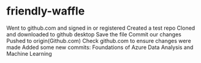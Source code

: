 # friendly-waffle
Went to github.com and signed in or registered
Created a test repo
Cloned and downloaded to github desktop
Save the file
Commit our changes
Pushed to origin(Github.com)
Check github.com to ensure changes were made
Added some new commits:
Foundations of Azure Data Analysis and Machine Learning
